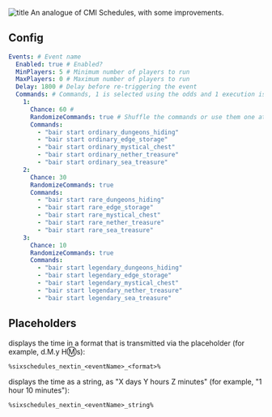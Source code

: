 ![title](https://github.com/user-attachments/assets/d08dd652-4274-47dc-bb69-176f385a7fdc)
An analogue of CMI Schedules, with some improvements.

## Config
```yaml
Events: # Event name
  Enabled: true # Enabled?
  MinPlayers: 5 # Minimum number of players to run
  MaxPlayers: 0 # Maximum number of players to run
  Delay: 1800 # Delay before re-triggering the event
  Commands: # Commands, 1 is selected using the odds and 1 execution is started, the next time is another
    1:
      Chance: 60 # 
      RandomizeCommands: true # Shuffle the commands or use them one at a time
      Commands:
        - "bair start ordinary_dungeons_hiding"
        - "bair start ordinary_edge_storage"
        - "bair start ordinary_mystical_chest"
        - "bair start ordinary_nether_treasure"
        - "bair start ordinary_sea_treasure"
    2:
      Chance: 30
      RandomizeCommands: true
      Commands:
        - "bair start rare_dungeons_hiding"
        - "bair start rare_edge_storage"
        - "bair start rare_mystical_chest"
        - "bair start rare_nether_treasure"
        - "bair start rare_sea_treasure"
    3:
      Chance: 10
      RandomizeCommands: true
      Commands:
        - "bair start legendary_dungeons_hiding"
        - "bair start legendary_edge_storage"
        - "bair start legendary_mystical_chest"
        - "bair start legendary_nether_treasure"
        - "bair start legendary_sea_treasure"
```

## Placeholders
displays the time in a format that is transmitted via the placeholder (for example, d.M.y H:m:s):
```
%sixschedules_nextin_<eventName>_<format>%
```
displays the time as a string, as "X days Y hours Z minutes" (for example, "1 hour 10 minutes"):
```
%sixschedules_nextin_<eventName>_string%
```
